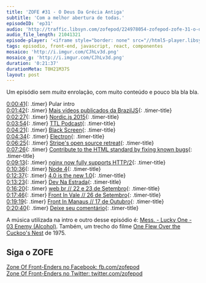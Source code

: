 ```yaml
---
title: 'ZOFE #31 - O Deus Da Grécia Antiga'
subtitle: 'Com a melhor abertura de todas.'
episodeID: 'ep31'
audio: 'http://traffic.libsyn.com/zofepod/224978054-zofepod-zofe-31-o-deus-da-grecia-antiga.m4a'
audio_file_length: 21041321
episode-player: '<iframe style="border: none" src="//html5-player.libsyn.com/embed/episode/id/7032622/height/90/theme/custom/autoplay/no/autonext/no/thumbnail/yes/preload/no/no_addthis/no/direction/backward/render-playlist/no/custom-color/87A93A/" height="90" width="100%" scrolling="no"  allowfullscreen webkitallowfullscreen mozallowfullscreen oallowfullscreen msallowfullscreen></iframe>'
tags: episodio, front-end, javascript, react, componentes
mosaico: 'http://i.imgur.com/CJhLv3d.png'
mosaico_g: 'http://i.imgur.com/CJhLv3d.png'
duration: '0:21:37'
durationMeta: T0H21M37S
layout: post
---
```


Um episódio sem _muita_ enrolação, com muito conteúdo e pouco bla bla bla.

<!-- excerpt -->

[0:00:41](#t=0:00:41){: .timer} Pular intro<br>
[0:01:42](#t=0:01:42){: .timer} [Mais vídeos publicados da BrazilJS](https://www.youtube.com/playlist?list=PLg2lQYZDBwORUpJTu5MxI71iEQIyc_Lno){: .timer-title}<br>
[0:02:27](#t=0:02:27){: .timer} [Nordic.js 2015](https://www.youtube.com/playlist?list=PLGP3VO5jDf8y5yRtyQ4SU2JW6m9NLoNle){: .timer-title}<br>
[0:03:54](#t=0:03:54){: .timer} [TTL Podcast](http://ttlpodcast.com/){: .timer-title}<br>
[0:04:21](#t=0:04:21){: .timer} [Black Screen](https://github.com/black-screen/black-screen){: .timer-title}<br>
[0:04:34](#t=0:04:34){: .timer} [Electron](http://electron.atom.io/){: .timer-title}<br>
[0:06:25](#t=0:06:25){: .timer} [Stripe's open source retreat](https://stripe.com/blog/open-source-retreat-2016){: .timer-title}<br>
[0:07:26](#t=0:07:26){: .timer} [Contribute to the HTML standard by fixing known bugs](https://github.com/whatwg/html#contribution-opportunities){: .timer-title}<br>
[0:09:13](#t=0:09:13){: .timer} [nginx now fully supports HTTP/2](http://hg.nginx.org/nginx/rev/257b51c37c5a){: .timer-title}<br>
[0:10:36](#t=0:10:36){: .timer} [Node 4](https://nodejs.org/en/blog/release/v4.0.0/){: .timer-title}<br>
[0:12:37](#t=0:12:37){: .timer} [4.0 is the new 1.0](https://medium.com/node-js-javascript/4-0-is-the-new-1-0-386597a3436d){: .timer-title}<br>
[0:13:23](#t=0:13:23){: .timer} [Dev Na Estrada](http://devnaestrada.com.br/){: .timer-title}<br>
[0:16:20](#t=0:16:20){: .timer} [web br // 22 e 23 de Setembro](http://conferenciaweb.w3c.br/){: .timer-title}<br>
[0:17:46](#t=0:17:46){: .timer} [Front In Vale // 26 de Setembro](http://frontinvale.com.br/){: .timer-title}<br>
[0:19:19](#t=0:19:19){: .timer} [Front In Manaus // 17 de Outubro](http://frontinmanaus.com.br/){: .timer-title}<br>
[0:20:40](#t=0:20:40){: .timer} [Deixe seu comentário](#disqus_thread){: .timer-title}<br>

A música utilizada na intro e outro desse episódio é: [Mess. - Lucky One - 03 Enemy (Alcohol)](http://store.southerncitylab.net/album/lucky-one). Também, um trecho do filme [One Flew Over the Cuckoo's Nest](http://www.imdb.com/title/tt0073486/) de 1975.

## Siga o ZOFE

[Zone Of Front-Enders no Facebook: fb.com/zofepod](http://fb.com/zofepod/ 'ZOFE no Facebook: fb.com/zofepod')<br>
[Zone Of Front-Enders no Twitter: twitter.com/zofepod](http://twitter.com/zofepod/ 'ZOFE no Twitter')<br>
